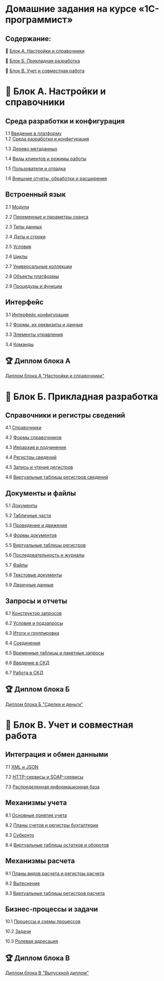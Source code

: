 # Домашние задания на курсе «1С-программист»
## Содержание:
:pushpin: [Блок А. Настройки и справочники](https://github.com/netology-code/1c-homeworks/blob/master/README.md#pushpin-%D0%B1%D0%BB%D0%BE%D0%BA-%D0%B0-%D0%BD%D0%B0%D1%81%D1%82%D1%80%D0%BE%D0%B9%D0%BA%D0%B8-%D0%B8-%D1%81%D0%BF%D1%80%D0%B0%D0%B2%D0%BE%D1%87%D0%BD%D0%B8%D0%BA%D0%B8)

:pushpin: [Блок Б. Прикладная разработка](https://github.com/netology-code/1c-homeworks/blob/master/README.md#pushpin-%D0%B1%D0%BB%D0%BE%D0%BA-%D0%B1-%D0%BF%D1%80%D0%B8%D0%BA%D0%BB%D0%B0%D0%B4%D0%BD%D0%B0%D1%8F-%D1%80%D0%B0%D0%B7%D1%80%D0%B0%D0%B1%D0%BE%D1%82%D0%BA%D0%B0)

:pushpin: [Блок В. Учет и совместная работа](https://github.com/netology-code/1c-homeworks/blob/master/README.md#pushpin-%D0%B1%D0%BB%D0%BE%D0%BA-b-%D1%83%D1%87%D0%B5%D1%82-%D0%B8-%D1%81%D0%BE%D0%B2%D0%BC%D0%B5%D1%81%D1%82%D0%BD%D0%B0%D1%8F-%D1%80%D0%B0%D0%B1%D0%BE%D1%82%D0%B0)
# :pushpin: Блок А. Настройки и справочники
## Среда разработки и конфигурация		
1.1 [Введение в платформу]( homework-1-1.md)  
1.2 [Среда разработки и конфигурация]( homework-1-2.md)  

1.3 [Дерево метаданных]( homework-1-3.md)

1.4 [Виды клиентов и режимы работы]( homework-1-4.md)

1.5 [Пользователи и отладка]( homework-1-5.md)  

1.6 [Внешние отчеты, обработки и расширения]( homework-1-6.md)

## Встроенный язык 		
2.1 [Модули]( homework-2-1.md)

2.2 [Переменные и параметры сеанса]( homework-2-2.md)

2.3 [Типы данных]( homework-2-3.md)

2.4 [Даты и строки](homework-2-4.md)

2.5 [Условия](homework-2-5.md)

2.6 [Циклы](homework-2-6.md)

2.7 [Универсальные коллекции](homework-2-7.md)

2.8 [Объекты платформы](homework-2-8.md)

2.9 [Процедуры и функции](homework-2-9.md)

## Интерфейс
3.1 [Интерфейс конфигурации](homework-3-1.md)

3.2 [Формы, их реквизиты и данные](homework-3-2.md)

3.3 [Элементы управления](homework-3-3.md)

3.4 [Команды](homework-3-4.md)

## :trophy: Диплом блока А 
[Диплом блока А "Настройки и справочники"](diploma-a.md)

# :pushpin: Блок Б. Прикладная разработка
## Справочники и регистры сведений	
4.1 [Справочники](homework-4-1.md)

4.2 [Формы справочников](homework-4-2.md)

4.3 [Иерархия и подчинение](homework-4-3.md)

4.4 [Регистры сведений](homework-4-4.md)

4.5 [Запись и чтение регистров](homework-4-5.md)

4.6 [Виртуальные таблицы регистров сведений](homework-4-6.md)

## Документы и файлы	
5.1 [Документы](homework-5-1.md)

5.2 [Табличные части](homework-5-2.md)

5.3 [Проведение и движение](homework-5-3.md)

5.4 [Формы документов](homework-5-4.md)

5.5 [Виртуальные таблицы регистров](homework-5-5.md)

5.6 [Последовательность и журналы](homework-5-6.md)

5.7 [Файлы](homework-5-7.md)

5.8 [Текстовые документы](homework-5-8.md)

5.9 [Двоичные данные](homework-5-9.md)

## Запросы и отчеты
6.1 [Конструктор запросов](homework-6-1.md)

6.2 [Условия и подзапросы](homework-6-2.md)

6.3 [Итоги и группировки](homework-6-3.md)

6.4 [Соединения](homework-6-4.md)

6.5 [Временные таблицы и пакетные запросы](homework-6-5.md)

6.6 [Введение в СКД](homework-6-6.md)

6.7 [Работа в СКД](homework-6-7.md)

## :trophy: Диплом блока Б 
[Диплом блока Б "Сделки и деньги"](diploma-b.md)

# :pushpin: Блок B. Учет и совместная работа
## Интеграция и обмен данными
7.1 [XML и JSON](homework-7-1.md)

7.2 [HTTP-сервисы и SOAP-сервисы](homework-7-2.md)

7.3 [Распределенная информационная база](homework-7-3.md)

## Механизмы учета
8.1 [Основные понятия учета](homework-8-1.md)

8.2 [Планы счетов и регистры бухгалтерии](homework-8-2.md)

8.3 [Субконто](homework-8-3.md)

8.4 [Виртуальные таблицы остатков и оборотов](homework-8-4.md)

## Механизмы расчета
9.1 [Планы видов расчета и регистры расчета](homework-9-1.md)

9.2 [Вытеснение](homework-9-2.md)

9.3 [Виртуальные таблицы регистров расчета](homework-9-3.md)

## Бизнес-процессы и задачи
10.1 [Процессы и схемы процессов](homework-10-1.md)

10.2 [Задачи](homework-10-2.md)

10.3 [Ролевая адресация](homework-10-3.md)
## :trophy: Диплом блока В 
[Диплом блока В "Выпускной диплом"](diploma-c.md)

